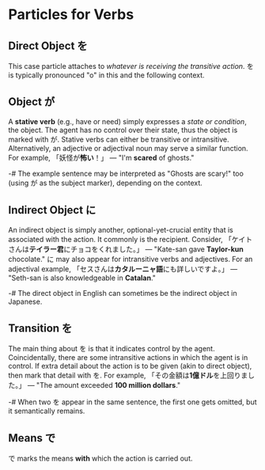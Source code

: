 # Particles for Verbs

## Direct Object を
This case particle attaches to *whatever is receiving the transitive action*. を is typically pronounced "o" in this and the following context.

## Object が
A **stative verb** (e.g., have or need) simply expresses a *state or condition*, the object. The agent has no control over their state, thus the object is marked with が. Stative verbs can either be transitive or intransitive. Alternatively, an adjective or adjectival noun may serve a similar function. For example, 「妖怪が**怖い**！」 — "I'm **scared** of ghosts."

-# The example sentence may be interpreted as "Ghosts are scary!" too (using が as the subject marker), depending on the context.

## Indirect Object に
An indirect object is simply another, optional-yet-crucial entity that is associated with the action. It commonly is the recipient. Consider, 「ケイトさんは**テイラー君**にチョコをくれました。」 — "Kate-san gave **Taylor-kun** chocolate." に may also appear for intransitive verbs and adjectives. For an adjectival example, 「セスさんは**カタルーニャ語**にも詳しいですよ。」 — "Seth-san is also knowledgeable in **Catalan**."

-# The direct object in English can sometimes be the indirect object in Japanese.

[TODO: the difference between indirect object and this is that the subject has control]: #
## Transition を
The main thing about を is that it indicates control by the agent. Coincidentally, there are some intransitive actions in which the agent is in control. If extra detail about the action is to be given (akin to direct object), then mark that detail with を. For example, 「その金額は**1億ドル**を上回りました。」 — "The amount exceeded **100 million dollars**." 

-# When two を appear in the same sentence, the first one gets omitted, but it semantically remains.

## Means で
で marks the means **with** which the action is carried out. 